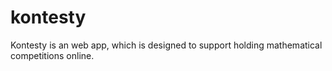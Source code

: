 # kontesty
Kontesty is an web app, which is designed to support holding mathematical competitions online.
